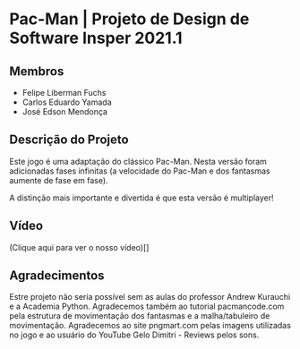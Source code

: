 # Pac-Man | Projeto de Design de Software Insper 2021.1
## Membros
- Felipe Liberman Fuchs
- Carlos Eduardo Yamada
- José Edson Mendonça

## Descrição do Projeto
Este jogo é uma adaptação do clássico Pac-Man. Nesta versão foram adicionadas
fases infinitas (a velocidade do Pac-Man e dos fantasmas aumente de fase em fase).

A distinção mais importante e divertida é que esta versão é multiplayer!

## Vídeo
(Clique aqui para ver o nosso vídeo)[]

## Agradecimentos
Estre projeto não seria possível sem as aulas do professor Andrew Kurauchi e a Academia Python.
Agradecemos também ao tutorial pacmancode.com pela estrutura de movimentação dos fantasmas e a
malha/tabuleiro de movimentação.
Agradecemos ao site pngmart.com pelas imagens utilizadas no jogo e ao usuário do YouTube
Gelo Dimitri - Reviews pelos sons.